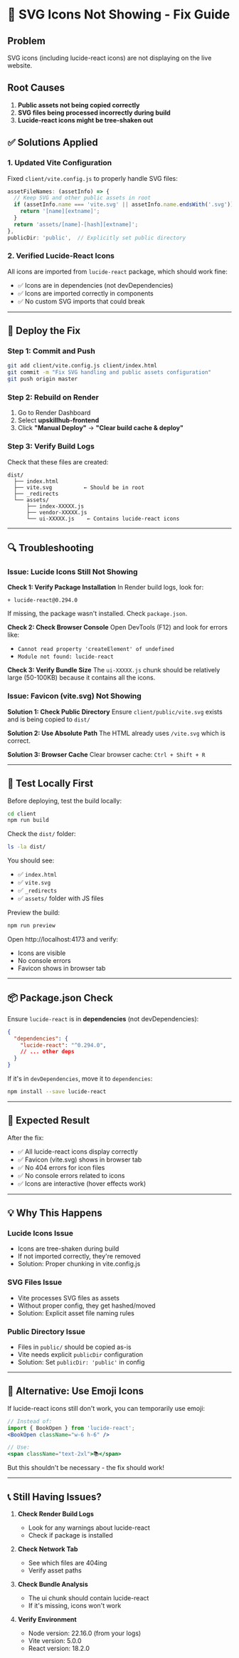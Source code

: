 # 🎨 SVG Icons Not Showing - Fix Guide

## Problem
SVG icons (including lucide-react icons) are not displaying on the live website.

## Root Causes

1. **Public assets not being copied correctly**
2. **SVG files being processed incorrectly during build**
3. **Lucide-react icons might be tree-shaken out**

## ✅ Solutions Applied

### 1. Updated Vite Configuration
Fixed `client/vite.config.js` to properly handle SVG files:

```js
assetFileNames: (assetInfo) => {
  // Keep SVG and other public assets in root
  if (assetInfo.name === 'vite.svg' || assetInfo.name.endsWith('.svg')) {
    return '[name][extname]';
  }
  return 'assets/[name]-[hash][extname]';
},
publicDir: 'public',  // Explicitly set public directory
```

### 2. Verified Lucide-React Icons
All icons are imported from `lucide-react` package, which should work fine:
- ✅ Icons are in dependencies (not devDependencies)
- ✅ Icons are imported correctly in components
- ✅ No custom SVG imports that could break

---

## 🚀 Deploy the Fix

### Step 1: Commit and Push
```bash
git add client/vite.config.js client/index.html
git commit -m "Fix SVG handling and public assets configuration"
git push origin master
```

### Step 2: Rebuild on Render
1. Go to Render Dashboard
2. Select **upskillhub-frontend**
3. Click **"Manual Deploy"** → **"Clear build cache & deploy"**

### Step 3: Verify Build Logs
Check that these files are created:
```
dist/
  ├── index.html
  ├── vite.svg          ← Should be in root
  ├── _redirects
  └── assets/
      ├── index-XXXXX.js
      ├── vendor-XXXXX.js
      └── ui-XXXXX.js    ← Contains lucide-react icons
```

---

## 🔍 Troubleshooting

### Issue: Lucide Icons Still Not Showing

**Check 1: Verify Package Installation**
In Render build logs, look for:
```
+ lucide-react@0.294.0
```

If missing, the package wasn't installed. Check `package.json`.

**Check 2: Check Browser Console**
Open DevTools (F12) and look for errors like:
- `Cannot read property 'createElement' of undefined`
- `Module not found: lucide-react`

**Check 3: Verify Bundle Size**
The `ui-XXXXX.js` chunk should be relatively large (50-100KB) because it contains all the icons.

### Issue: Favicon (vite.svg) Not Showing

**Solution 1: Check Public Directory**
Ensure `client/public/vite.svg` exists and is being copied to `dist/`

**Solution 2: Use Absolute Path**
The HTML already uses `/vite.svg` which is correct.

**Solution 3: Browser Cache**
Clear browser cache: `Ctrl + Shift + R`

---

## 🧪 Test Locally First

Before deploying, test the build locally:

```bash
cd client
npm run build
```

Check the `dist/` folder:
```bash
ls -la dist/
```

You should see:
- ✅ `index.html`
- ✅ `vite.svg`
- ✅ `_redirects`
- ✅ `assets/` folder with JS files

Preview the build:
```bash
npm run preview
```

Open http://localhost:4173 and verify:
- Icons are visible
- No console errors
- Favicon shows in browser tab

---

## 📦 Package.json Check

Ensure `lucide-react` is in **dependencies** (not devDependencies):

```json
{
  "dependencies": {
    "lucide-react": "^0.294.0",
    // ... other deps
  }
}
```

If it's in `devDependencies`, move it to `dependencies`:
```bash
npm install --save lucide-react
```

---

## 🎯 Expected Result

After the fix:
- ✅ All lucide-react icons display correctly
- ✅ Favicon (vite.svg) shows in browser tab
- ✅ No 404 errors for icon files
- ✅ No console errors related to icons
- ✅ Icons are interactive (hover effects work)

---

## 💡 Why This Happens

### Lucide Icons Issue
- Icons are tree-shaken during build
- If not imported correctly, they're removed
- Solution: Proper chunking in vite.config.js

### SVG Files Issue
- Vite processes SVG files as assets
- Without proper config, they get hashed/moved
- Solution: Explicit asset file naming rules

### Public Directory Issue
- Files in `public/` should be copied as-is
- Vite needs explicit `publicDir` configuration
- Solution: Set `publicDir: 'public'` in config

---

## 🔄 Alternative: Use Emoji Icons

If lucide-react icons still don't work, you can temporarily use emoji:

```jsx
// Instead of:
import { BookOpen } from 'lucide-react';
<BookOpen className="w-6 h-6" />

// Use:
<span className="text-2xl">📚</span>
```

But this shouldn't be necessary - the fix should work!

---

## 📞 Still Having Issues?

1. **Check Render Build Logs**
   - Look for any warnings about lucide-react
   - Check if package is installed

2. **Check Network Tab**
   - See which files are 404ing
   - Verify asset paths

3. **Check Bundle Analysis**
   - The ui chunk should contain lucide-react
   - If it's missing, icons won't work

4. **Verify Environment**
   - Node version: 22.16.0 (from your logs)
   - Vite version: 5.0.0
   - React version: 18.2.0
